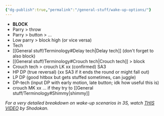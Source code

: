 ```yaml
---
{"dg-publish":true,"permalink":"/general-stuff/wake-up-options/"}
---
```


- **BLOCK**
- Parry > throw
- Parry > button > ...
- Low parry > block high (or vice versa)
- Tech
- [[General stuff/Terminology#Delay tech\|Delay tech]] (don't forget to also block)
- [[General stuff/Terminology#Crouch tech\|Crouch tech]] > block
- Crouch tech > crouch LK xx (confirmed) SA3
- HP DP (true reversal) (xx SA3 if it ends the round or might fall out)
- LP DP (good hitbox but gets stuffed sometimes, can juggle)
- DP-tech (input DP with early motion, late button; idk how useful this is)
- crouch MK xx ... if they try to [[General stuff/Terminology#Shimmy\|shimmy]]

*For a very detailed breakdown on wake-up scenarios in 3S, watch [THIS VIDEO](https://youtu.be/B7-gWnuZOQM?si=fHJEyQpi4glHRjRk) by Shodokan.*